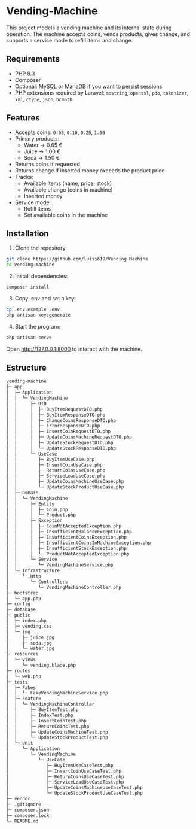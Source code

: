 # Vending-Machine

This project models a vending machine and its internal state during operation. The machine accepts coins, vends products, gives change, and supports a service mode to refill items and change.

## Requirements

- PHP 8.3
- Composer
- Optional: MySQL or MariaDB if you want to persist sessions
- PHP extensions required by Laravel: `mbstring`, `openssl`, `pdo`, `tokenizer`, `xml`, `ctype`, `json`, `bcmath`

## Features

- Accepts coins: `0.05`, `0.10`, `0.25`, `1.00`
- Primary products:
  - Water → 0.65 €
  - Juice → 1.00 €
  - Soda → 1.50 €
- Returns coins if requested
- Returns change if inserted money exceeds the product price
- Tracks:
  - Available items (name, price, stock)
  - Available change (coins in machine)
  - Inserted money
- Service mode:
  - Refill items
  - Set available coins in the machine

## Installation

1. Clone the repository:

```bash
git clone https://github.com/luiss619/Vending-Machine
cd vending-machine
```

2. Install dependencies:

```bash
composer install
```

3. Copy .env and set a key:

```bash
cp .env.example .env
php artisan key:generate
```

4. Start the program:

```bash
php artisan serve
```

Open http://127.0.0.1:8000 to interact with the machine.

## Estructure

```bash
vending-machine
├─ app
│  ├─ Application
│  │  └─ VendingMachine
│  │     ├─ DTO
│  │     │  ├─ BuyItemRequestDTO.php
│  │     │  ├─ BuyItemResponseDTO.php
│  │     │  ├─ ChangeCoinsResponseDTO.php
│  │     │  ├─ ErrorResponseDTO.php
│  │     │  ├─ InsertCoinRequestDTO.php
│  │     │  ├─ UpdateCoinsMachineRequestDTO.php
│  │     │  ├─ UpdateStockRequestDTO.php
│  │     │  └─ UpdateStockResponseDTO.php
│  │     └─ UseCase
│  │        ├─ BuyItemUseCase.php
│  │        ├─ InsertCoinUseCase.php
│  │        ├─ ReturnCoinsUseCase.php
│  │        ├─ ServiceLoadUseCase.php
│  │        ├─ UpdateCoinsMachineUseCase.php
│  │        └─ UpdateStockProductUseCase.php
│  ├─ Domain
│  │  └─ VendingMachine
│  │     ├─ Entity
│  │     │  ├─ Coin.php
│  │     │  └─ Product.php
│  │     ├─ Exception
│  │     │  ├─ CoinNotAcceptedException.php
│  │     │  ├─ InsufficientBalanceException.php
│  │     │  ├─ InsufficientCoinsException.php
│  │     │  ├─ InsufficientCoinsInMachineException.php
│  │     │  ├─ InsufficientStockException.php
│  │     │  └─ ProductNotAcceptedException.php
│  │     └─ Service
│  │        └─ VendingMachineService.php
│  └─ Infrastructure
│     └─ Http
│        └─ Controllers
│           └─ VendingMachineController.php
├─ bootstrap
│  └─ app.php
├─ config
├─ database
├─ public
│  ├─ index.php
│  ├─ vending.css
│  └─ img
│     ├─ juice.jpg
│     ├─ soda.jpg
│     └─ water.jpg
├─ resources
│  └─ views
│     └─ vending.blade.php
├─ routes
│  └─ web.php
├─ tests
│  ├─ Fakes
│  │  └─ FakeVendingMachineService.php
│  ├─ Feature
│  │  └─ VendingMachineController
│  │     ├─ BuyItemTest.php
│  │     ├─ IndexTest.php
│  │     ├─ InsertCoinTest.php
│  │     ├─ ReturnCoinsTest.php
│  │     ├─ UpdateCoinsMachineTest.php
│  │     └─ UpdateStockProductTest.php
│  └─ Unit
│     └─ Application
│        └─ VendingMachine
│           └─ UseCase
│              ├─ BuyItemUseCaseTest.php
│              ├─ InsertCoinUseCaseTest.php
│              ├─ ReturnCoinsUseCaseTest.php
│              ├─ ServiceLoadUseCaseTest.php
│              ├─ UpdateCoinsMachineUseCaseTest.php
│              └─ UpdateStockProductUseCaseTest.php
├─ vendor
├─ .gitignore
├─ composer.json
├─ composer.lock
└─ README.md
```